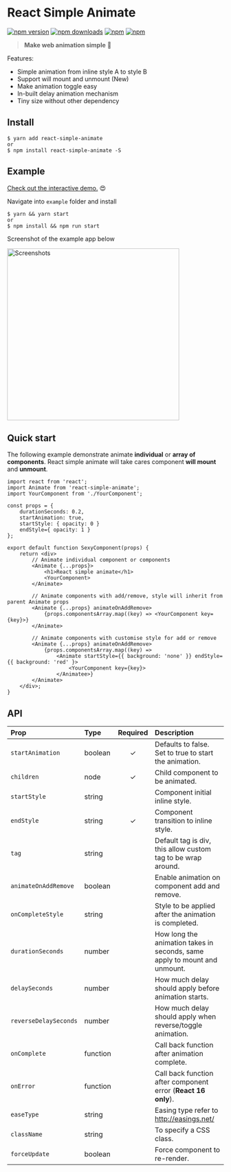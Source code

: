 # React Simple Animate

[![npm version](https://img.shields.io/npm/v/react-simple-animate.svg?style=flat-square)](https://www.npmjs.com/package/react-simple-animate) [![npm downloads](https://img.shields.io/npm/dm/react-simple-animate.svg?style=flat-square)](https://www.npmjs.com/package/react-simple-animate) [![npm](https://img.shields.io/npm/dt/react-simple-animate.svg?style=flat-square)](https://www.npmjs.com/package/react-simple-animate) [![npm](https://img.shields.io/npm/l/react-simple-animate.svg?style=flat-square)](https://www.npmjs.com/package/react-simple-animate)

> **Make web animation simple** :clap:

Features:

 - Simple animation from inline style A to style B
 - Support will mount and unmount (New)
 - Make animation toggle easy
 - In-built delay animation mechanism
 - Tiny size without other dependency

## Install

    $ yarn add react-simple-animate
    or
    $ npm install react-simple-animate -S

## Example

[Check out the interactive demo.](https://react-simple-animate.herokuapp.com/) 😍

Navigate into `example` folder and install

    $ yarn && yarn start
    or
    $ npm install && npm run start

Screenshot of the example app below

<img src="https://raw.githubusercontent.com/bluebill1049/react-simple-animate/master/example/screenShot.png" alt="Screenshots" width="400"/>

## Quick start

The following example demonstrate animate **individual** or **array of components**. React simple animate will take cares component **will mount** and **unmount**. 

    import react from 'react';
    import Animate from 'react-simple-animate';
    import YourComponent from './YourComponent';

    const props = {
        durationSeconds: 0.2,
        startAnimation: true,
        startStyle: { opacity: 0 }
        endStyle={ opacity: 1 }
    };
    
    export default function SexyComponent(props) {
	    return <div>
            // Animate individual component or components
            <Animate {...props}>
                <h1>React simple animate</h1>
                <YourComponent>
            </Animate>

            // Animate components with add/remove, style will inherit from parent Animate props
            <Animate {...props} animateOnAddRemove>
                {props.componentsArray.map((key) => <YourComponent key={key}>}
            </Animate>

            // Animate components with customise style for add or remove
            <Animate {...props} animateOnAddRemove>
                {props.componentsArray.map((key) => 
                    <Animate startStyle={{ background: 'none' }} endStyle={{ background: 'red' }>
                        <YourComponent key={key}>
                    </Animatee>}
            </Animate>
        </div>;
    }

## API

| Prop | Type | Required | Description |
| :--- | :--- | :---: | :--- |
| `startAnimation` | boolean | ✓ | Defaults to false. Set to true to start the animation. |
| `children` | node | ✓ | Child component to be animated. |
| `startStyle` | string |  | Component initial inline style. |
| `endStyle` | string | ✓ | Component transition to inline style. |
| `tag` | string |  |  Default tag is div, this allow custom tag to be wrap around. |
| `animateOnAddRemove` | boolean |  |  Enable animation on component add and remove. |
| `onCompleteStyle` | string |  | Style to be applied after the animation is completed. |
| `durationSeconds` | number |  | How long the animation takes in seconds, same apply to mount and unmount. |
| `delaySeconds` | number |  | How much delay should apply before animation starts. |
| `reverseDelaySeconds` | number |  | How much delay should apply when reverse/toggle animation. |
| `onComplete` | function |  | Call back function after animation complete. |
| `onError` | function |  | Call back function after component error (**React 16 only**). |
| `easeType` | string |  | Easing type refer to http://easings.net/ |
| `className` | string |  | To specify a CSS class. |
| `forceUpdate` | boolean |  | Force component to re-render. |